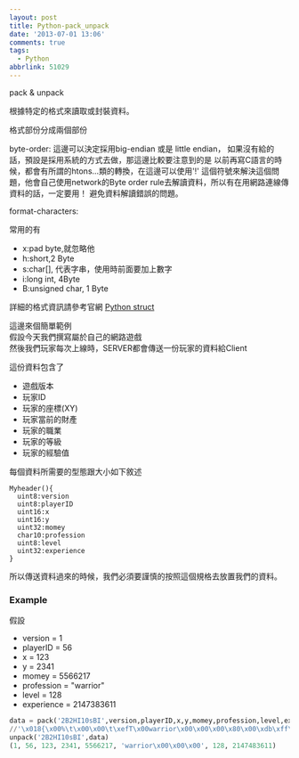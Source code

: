 ```yaml
---
layout: post
title: Python-pack_unpack
date: '2013-07-01 13:06'
comments: true
tags:
  - Python
abbrlink: 51029
---
```

pack & unpack

根據特定的格式來讀取或封裝資料。
<!--more-->

格式部份分成兩個部份

byte-order:
這邊可以決定採用big-endian 或是 little endian，
如果沒有給的話，預設是採用系統的方式去做，那這邊比較要注意到的是
以前再寫C語言的時候，都會有所謂的htons...類的轉換，在這邊可以使用'!'
這個符號來解決這個問題，他會自己使用network的Byte order rule去解讀資料，所以有在用網路連線傳資料的話，一定要用！
避免資料解讀錯誤的問題。

format-characters:

常用的有

- x:pad byte,就忽略他
- h:short,2 Byte
- s:char[], 代表字串，使用時前面要加上數字
- i:long int, 4Byte
- B:unsigned char, 1 Byte

詳細的格式資訊請參考官網
[Python struct](http://docs.python.org/2/library/struct.html "Python struct")

這邊來個簡單範例  
假設今天我們撰寫屬於自己的網路遊戲  
然後我們玩家每次上線時，SERVER都會傳送一份玩家的資料給Client  

這份資料包含了
- 遊戲版本
- 玩家ID 
- 玩家的座標(XY)
- 玩家當前的財產
- 玩家的職業
- 玩家的等級
- 玩家的經驗值


每個資料所需要的型態跟大小如下敘述

```
Myheader(){
  uint8:version
  uint8:playerID
  uint16:x
  uint16:y
  uint32:momey
  char10:profession
  uint8:level
  uint32:experience
}
```
所以傳送資料過來的時候，我們必須要謹慎的按照這個規格去放置我們的資料。
### Example ###
假設
- version = 1  
- playerID = 56 
- x = 123  
- y = 2341   
- momey = 5566217   
- profession = "warrior"  
- level = 128   
- experience = 2147383611  

```python
data = pack('2B2HI10sBI',version,playerID,x,y,momey,profession,level,experience)
//'\x018{\x00%\t\x00\x00\t\xefT\x00warrior\x00\x00\x00\x80\x00\xdb\xff\xff\x7f'
unpack('2B2HI10sBI',data)
(1, 56, 123, 2341, 5566217, 'warrior\x00\x00\x00', 128, 2147483611)

```
